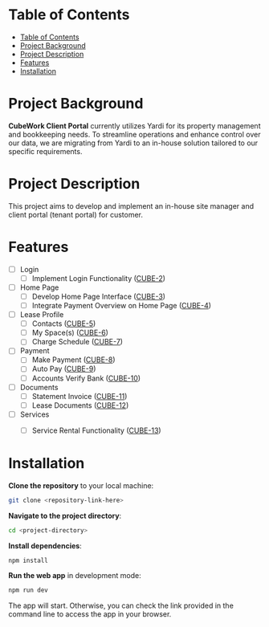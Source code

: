 # Table of Contents
- [Table of Contents](#table-of-contents)
- [Project Background](#project-background)
- [Project Description](#project-description)
- [Features](#features)
- [Installation](#installation)

# Project Background
**CubeWork Client Portal** currently utilizes Yardi for its property management and bookkeeping needs. To streamline operations and enhance control over our data, we are migrating from Yardi to an in-house solution tailored to our specific requirements.

# Project Description
This project aims to develop and implement an in-house site manager and client portal (tenant portal) for customer. 

# Features
- [ ] Login
  - [ ] Implement Login Functionality ([CUBE-2](https://jira.logisticsteam.com/browse/CUBE-2))
- [ ] Home Page
  - [ ] Develop Home Page Interface ([CUBE-3](https://jira.logisticsteam.com/browse/CUBE-3))
  - [ ] Integrate Payment Overview on Home Page ([CUBE-4](https://jira.logisticsteam.com/browse/CUBE-4))
- [ ] Lease Profile
  - [ ] Contacts ([CUBE-5](https://jira.logisticsteam.com/browse/CUBE-5))
  - [ ] My Space(s) ([CUBE-6](https://jira.logisticsteam.com/browse/CUBE-6))
  - [ ] Charge Schedule ([CUBE-7](https://jira.logisticsteam.com/browse/CUBE-7))
- [ ] Payment
  - [ ] Make Payment ([CUBE-8](https://jira.logisticsteam.com/browse/CUBE-8))
  - [ ] Auto Pay ([CUBE-9](https://jira.logisticsteam.com/browse/CUBE-9))
  - [ ] Accounts Verify Bank ([CUBE-10](https://jira.logisticsteam.com/browse/CUBE-10))
- [ ] Documents
  - [ ] Statement Invoice ([CUBE-11](https://jira.logisticsteam.com/browse/CUBE-11))
  - [ ] Lease Documents ([CUBE-12](https://jira.logisticsteam.com/browse/CUBE-12))
- [ ] Services
  - [ ] Service Rental Functionality ([CUBE-13](https://jira.logisticsteam.com/browse/CUBE-13))


# Installation

**Clone the repository** to your local machine:
```bash
git clone <repository-link-here>
```

**Navigate to the project directory**:
```bash
cd <project-directory>
```

**Install dependencies**:
```bash
npm install
```

**Run the web app** in development mode:
```bash
npm run dev
```

The app will start. Otherwise, you can check the link provided in the command line to access the app in your browser.

